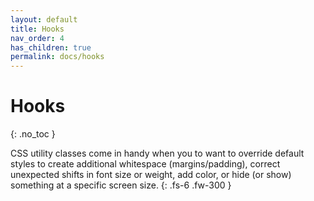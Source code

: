 ```yaml
---
layout: default
title: Hooks
nav_order: 4
has_children: true
permalink: docs/hooks
---
```


# Hooks

{: .no_toc }

CSS utility classes come in handy when you to want to override default styles to create additional whitespace (margins/padding), correct unexpected shifts in font size or weight, add color, or hide (or show) something at a specific screen size.
{: .fs-6 .fw-300 }
